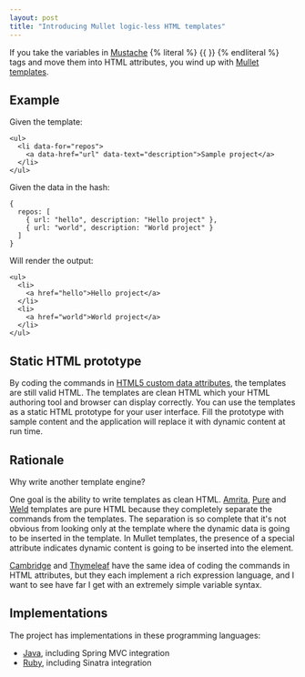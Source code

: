 ```yaml
---
layout: post
title: "Introducing Mullet logic-less HTML templates"
---
```


If you take the variables in [Mustache](http://mustache.github.com/)
{% literal %} {{ }} {% endliteral %}
tags and move them into HTML attributes, you wind up with
[Mullet templates](http://pukkaone.github.com/mullet/).


## Example

Given the template:

    <ul>
      <li data-for="repos">
        <a data-href="url" data-text="description">Sample project</a>
      </li>
    </ul>

Given the data in the hash:

    {
      repos: [
        { url: "hello", description: "Hello project" },
        { url: "world", description: "World project" }
      ]
    }

Will render the output:

    <ul>
      <li>
        <a href="hello">Hello project</a>
      </li>
      <li>
        <a href="world">World project</a>
      </li>
    </ul>


## Static HTML prototype

By coding the commands in
[HTML5 custom data attributes](http://www.w3.org/TR/html5/elements.html#embedding-custom-non-visible-data-with-the-data-attributes),
the templates are still valid HTML.  The templates are clean HTML which your
HTML authoring tool and browser can display correctly.  You can use the
templates as a static HTML prototype for your user interface.  Fill the
prototype with sample content and the application will replace it with dynamic
content at run time.


## Rationale

Why write another template engine?

One goal is the ability to write templates as clean HTML.
[Amrita](http://amrita.sourceforge.jp/),
[Pure](http://beebole.com/pure/) and
[Weld](https://github.com/hij1nx/weld)
templates are pure HTML because they completely separate the commands from the
templates.  The separation is so complete that it's not obvious from looking
only at the template where the dynamic data is going to be inserted in the
template.  In Mullet templates, the presence of a special attribute indicates
dynamic content is going to be inserted into the element.

[Cambridge](http://code.google.com/p/cambridge/) and
[Thymeleaf](http://www.thymeleaf.org/) have the same idea of coding the
commands in HTML attributes, but they each implement a rich expression language,
and I want to see have far I get with an extremely simple variable syntax.


## Implementations

The project has implementations in these programming languages:

  * [Java](http://pukkaone.github.com/mullet/java.html), including Spring MVC
    integration
  * [Ruby](http://pukkaone.github.com/mullet/ruby.html), including Sinatra
    integration
